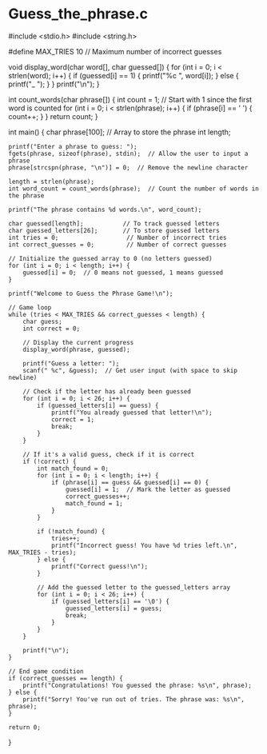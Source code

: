 # Guess_the_phrase.c
#include <stdio.h>
#include <string.h>

#define MAX_TRIES 10  // Maximum number of incorrect guesses

void display_word(char word[], char guessed[]) {
    for (int i = 0; i < strlen(word); i++) {
        if (guessed[i] == 1) {
            printf("%c ", word[i]);
        } else {
            printf("_ ");
        }
    }
    printf("\n");
}

int count_words(char phrase[]) {
    int count = 1;  // Start with 1 since the first word is counted
    for (int i = 0; i < strlen(phrase); i++) {
        if (phrase[i] == ' ') {
            count++;
        }
    }
    return count;
}

int main() {
    char phrase[100];  // Array to store the phrase
    int length;
    
    printf("Enter a phrase to guess: ");
    fgets(phrase, sizeof(phrase), stdin);  // Allow the user to input a phrase
    phrase[strcspn(phrase, "\n")] = 0;  // Remove the newline character

    length = strlen(phrase);
    int word_count = count_words(phrase);  // Count the number of words in the phrase
    
    printf("The phrase contains %d words.\n", word_count);

    char guessed[length];           // To track guessed letters
    char guessed_letters[26];       // To store guessed letters
    int tries = 0;                   // Number of incorrect tries
    int correct_guesses = 0;         // Number of correct guesses

    // Initialize the guessed array to 0 (no letters guessed)
    for (int i = 0; i < length; i++) {
        guessed[i] = 0;  // 0 means not guessed, 1 means guessed
    }

    printf("Welcome to Guess the Phrase Game!\n");

    // Game loop
    while (tries < MAX_TRIES && correct_guesses < length) {
        char guess;
        int correct = 0;

        // Display the current progress
        display_word(phrase, guessed);

        printf("Guess a letter: ");
        scanf(" %c", &guess);  // Get user input (with space to skip newline)

        // Check if the letter has already been guessed
        for (int i = 0; i < 26; i++) {
            if (guessed_letters[i] == guess) {
                printf("You already guessed that letter!\n");
                correct = 1;
                break;
            }
        }

        // If it's a valid guess, check if it is correct
        if (!correct) {
            int match_found = 0;
            for (int i = 0; i < length; i++) {
                if (phrase[i] == guess && guessed[i] == 0) {
                    guessed[i] = 1;  // Mark the letter as guessed
                    correct_guesses++;
                    match_found = 1;
                }
            }

            if (!match_found) {
                tries++;
                printf("Incorrect guess! You have %d tries left.\n", MAX_TRIES - tries);
            } else {
                printf("Correct guess!\n");
            }

            // Add the guessed letter to the guessed_letters array
            for (int i = 0; i < 26; i++) {
                if (guessed_letters[i] == '\0') {
                    guessed_letters[i] = guess;
                    break;
                }
            }
        }

        printf("\n");
    }

    // End game condition
    if (correct_guesses == length) {
        printf("Congratulations! You guessed the phrase: %s\n", phrase);
    } else {
        printf("Sorry! You've run out of tries. The phrase was: %s\n", phrase);
    }

    return 0;
}


